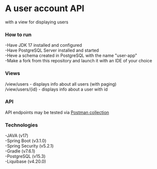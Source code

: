 # A user account API
with a view for displaying users
<h3> How to run </h3>
   -Have JDK 17 installed and configured
<br>  -Have PostgreSQL Server installed and started
<br>  -Heve a schema created in PostgreSQL with the name "user-app"
<br>  -Make a fork from this repository and launch it with an IDE of your choice
<h3> Views </h3>
   /view/users - displays info about all users (with paging)
   <br> /view/users/{id} - displays info about a user with id
<h3> API </h3>
   API endpoints may be tested via <a href="https://www.postman.com/winter-flare-675251/workspace/user-app/collection/27138445-f4b5064a-43d9-49a0-841f-10a9a2d23536?action=share&creator=27138445">Postman collection</a>
<h3> Technologies </h3>
   -JAVA (v17)
<br>  -Spring Boot (v3.1.0)
<br>  -Spring Security (v5.2.1)
<br>  -Gradle (v7.6.1)
<br>  -PostgreSQL (v15.3)
<br>  -Liquibase (v4.20.0)
